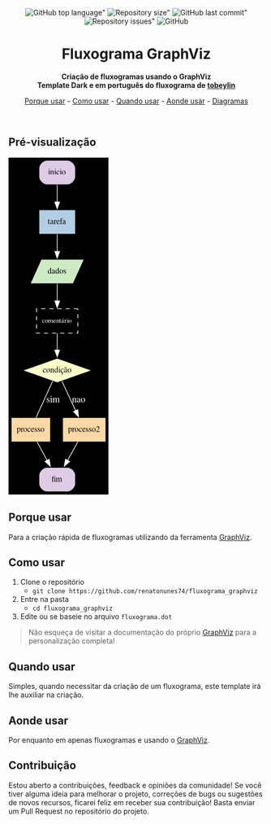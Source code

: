 <div align="center">
	
![GitHub top language"](https://img.shields.io/github/languages/top/renatonunes74/fluxograma_graphviz.svg?style=for-the-badge)
![Repository size"](https://img.shields.io/github/repo-size/renatonunes74/fluxograma_graphviz.svg?style=for-the-badge)
![GitHub last commit"](https://img.shields.io/github/last-commit/renatonunes74/fluxograma_graphviz.svg?style=for-the-badge)
![Repository issues"](https://img.shields.io/github/issues/rockofox/firefox-minima.svg?style=for-the-badge)
![GitHub](https://img.shields.io/github/license/renatonunes74/fluxograma_graphviz?style=for-the-badge)
# Fluxograma GraphViz
**Criação de fluxogramas usando o GraphViz**
<br>
**Template Dark e em português do fluxograma de [tobeylin](https://gist.github.com/tobeylin/9baaeb960738d0921f54e369b060ac2f)**

[Porque usar](#porque-usar) -
[Como usar](#como-usar) -
[Quando usar](#quando-usar) -
[Aonde usar](#aonde-usar) -
[Diagramas](#diagramas)
<!-- [Diagramas](#diagramas) - -->
<!-- [Alternativas](#alternativas) -->
<br>
</div>

## Pré-visualização
![fluxograma_graphviz/fluxograma.png](https://github.com/renatonunes74/fluxograma_graphviz/blob/main/fluxograma.png?raw=true)

## Porque usar
Para a criação rápida de fluxogramas utilizando da ferramenta [GraphViz](https://graphviz.org/).

## Como usar
1. Clone o repositório
    - `git clone https://github.com/renatonunes74/fluxograma_graphviz`
1. Entre na pasta
    - `cd fluxograma_graphviz`
1. Edite ou se baseie no arquivo `fluxograma.dot`
> Não esqueça de visitar a documentação do próprio [GraphViz](https://graphviz.org/) para a personalização completa!

## Quando usar
Simples, quando necessitar da criação de um fluxograma, este template irá lhe auxiliar na criação.

## Aonde usar
Por enquanto em apenas fluxogramas e usando o [GraphViz](https://graphviz.org/).

## Contribuição
Estou aberto a contribuições, feedback e opiniões da comunidade! Se você tiver alguma ideia para melhorar o projeto, correções de bugs ou sugestões de novos recursos, ficarei feliz em receber sua contribuição! Basta enviar um Pull Request no repositório do projeto.
